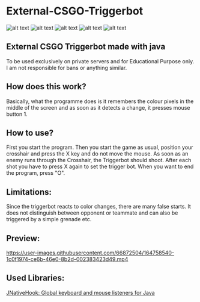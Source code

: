 # External-CSGO-Triggerbot
![alt text](https://i.imgur.com/LECR4dZ.png "Main Banner")
![alt text](https://img.shields.io/badge/Language%3A-Java-red "Badge")
![alt text](https://img.shields.io/badge/State%3A-Alpha-red "Badge")
![alt text](https://img.shields.io/github/languages/code-size/moritz313/External-CSGO-Triggerbot "Badge")
![alt text](https://img.shields.io/github/last-commit/moritz313/External-CSGO-Triggerbot "Badge")


## External CSGO Triggerbot made with java
To be used exclusively on private servers and for Educational Purpose only.
I am not responsible for bans or anything similar.

## How does this work?
Basically, what the programme does is it remembers the colour pixels in the middle of the screen and as soon as it detects a change, it presses mouse button 1.

## How to use?
First you start the program.
Then you start the game as usual, position your crosshair and press the X key and do not move the mouse. 
As soon as an enemy runs through the Crosshair, the Triggerbot should shoot.
After each shot you have to press X again to set the trigger bot.
When you want to end the program, press "O".

## Limitations:
Since the triggerbot reacts to color changes, there are many false starts. It does not distinguish between opponent or teammate and can also be triggered by a simple grenade etc.

## Preview:
https://user-images.githubusercontent.com/66872504/164758540-1c0f1974-ce6b-46e0-8b2d-002383423d49.mp4





## Used Libraries:
[JNativeHook: Global keyboard and mouse listeners for Java](https://github.com/kwhat/jnativehook)
